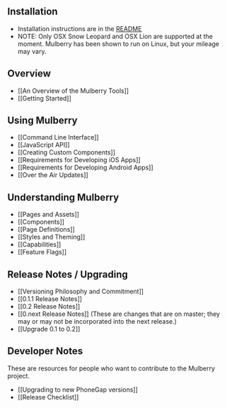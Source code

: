 ## Installation
- Installation instructions are in the [README](https://github.com/Toura/mulberry/blob/master/README.md)
- NOTE: Only OSX Snow Leopard and OSX Lion are supported at the moment. Mulberry has been shown to run on Linux, but your mileage may vary.

## Overview
- [[An Overview of the Mulberry Tools]]
- [[Getting Started]]

## Using Mulberry
- [[Command Line Interface]]
- [[JavaScript API]]
- [[Creating Custom Components]]
- [[Requirements for Developing iOS Apps]]
- [[Requirements for Developing Android Apps]]
- [[Over the Air Updates]]

## Understanding Mulberry
- [[Pages and Assets]]
- [[Components]]
- [[Page Definitions]]
- [[Styles and Theming]]
- [[Capabilities]]
- [[Feature Flags]]

## Release Notes / Upgrading
- [[Versioning Philosophy and Commitment]]
- [[0.1.1 Release Notes]]
- [[0.2 Release Notes]]
- [[0.next Release Notes]] (These are changes that are on master; they may or may not be incorporated into the next release.)
- [[Upgrade 0.1 to 0.2]]

## Developer Notes

These are resources for people who want to contribute to the Mulberry project. 

- [[Upgrading to new PhoneGap versions]]
- [[Release Checklist]]
